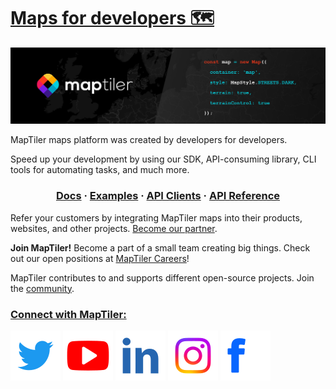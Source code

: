 # [Maps for developers 🗺️](https://www.maptiler.com/)

![MapTiler - Maps for developers](/profile/assets/maptiler.jpg)

MapTiler maps platform was created by developers for developers. 

Speed up your development by using our SDK, API-consuming library, CLI tools for automating tasks, and much more.

<div align="center">
  <h3>
  <a href="https://docs.maptiler.com/sdk-js/">Docs</a> ·
  <a href="https://docs.maptiler.com/sdk-js/examples/">Examples</a> ·
  <a href="https://docs.maptiler.com/api-clients/">API Clients</a> ·
  <a href="https://docs.maptiler.com/cloud/api/">API Reference</a>
  </h3>
</div>

Refer your customers by integrating MapTiler maps into their products, websites, and other projects. [Become our partner](https://www.maptiler.com/).

**Join MapTiler!** Become a part of a small team creating big things. Check out our open positions at [MapTiler Careers](https://www.maptiler.com/jobs/)!

MapTiler contributes to and supports different open-source projects. Join the [community](https://www.maptiler.com/open-source/).

### [Connect with MapTiler:](https://www.maptiler.com/contacts/)

[![MapTiler - Twitter](/profile/assets/twitter_color.svg)](https://twitter.com/MapTiler)
[![MapTiler - Youtube](/profile/assets/youtube_color.svg)](https://www.youtube.com/channel/UCubcQeWuBKvqpMu172CLEXw)
[![MapTiler - Linkedin](/profile/assets/linkedin_color.svg)](https://www.linkedin.com/company/maptiler)
[![MapTiler - Instagram](/profile/assets/instagram_color.svg)](https://www.instagram.com/maptiler/)
[![MapTiler - Facebook](/profile/assets/facebook_color.svg)](https://www.facebook.com/maptiler/)
